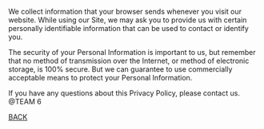 We collect information that your browser sends whenever you visit our website. While using our Site, we may ask you to provide us with certain personally identifiable information that can be used to contact or identify you.

The security of your Personal Information is important to us, but remember that no method of transmission over the Internet, or method of electronic storage, is 100% secure. But we can guarantee to use commercially acceptable means to protect your Personal Information.

If you have any questions about this Privacy Policy, please contact us. @TEAM 6


[BACK](/index.html)